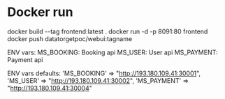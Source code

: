 # Docker run
docker build --tag frontend:latest .
docker run -d -p 8091:80 frontend
docker push datatorgetpoc/webui:tagname

ENV vars: 
MS_BOOKING: Booking api
MS_USER: User api
MS_PAYMENT: Payment api

ENV vars defaults: 
'MS_BOOKING' => "http://193.180.109.41:30001", 
'MS_USER' => "http://193.180.109.41:30002",
'MS_PAYMENT' => "http://193.180.109.41:30004"